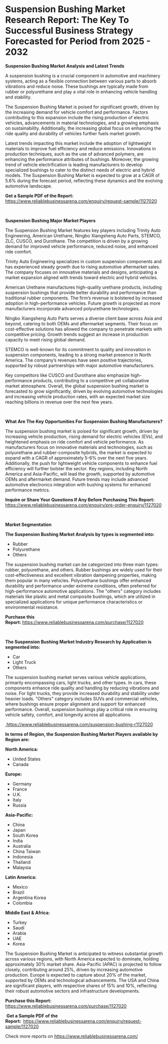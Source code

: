 <p><h1>Suspension Bushing Market Research Report: The Key To Successful Business Strategy Forecasted for Period from 2025 - 2032</h1></p><p><strong>Suspension Bushing Market Analysis and Latest Trends</strong></p>
<p><p>A suspension bushing is a crucial component in automotive and machinery systems, acting as a flexible connection between various parts to absorb vibrations and reduce noise. These bushings are typically made from rubber or polyurethane and play a vital role in enhancing vehicle handling and stability.</p><p>The Suspension Bushing Market is poised for significant growth, driven by the increasing demand for vehicle comfort and performance. Factors contributing to this expansion include the rising production of electric vehicles, advancements in material technologies, and a growing emphasis on sustainability. Additionally, the increasing global focus on enhancing the ride quality and durability of vehicles further fuels market growth.</p><p>Latest trends impacting this market include the adoption of lightweight materials to improve fuel efficiency and reduce emissions. Innovations in production techniques, such as the use of advanced polymers, are enhancing the performance attributes of bushings. Moreover, the growing trend of vehicle electrification is leading manufacturers to develop specialized bushings to cater to the distinct needs of electric and hybrid models. The Suspension Bushing Market is expected to grow at a CAGR of 5.6% during the forecast period, reflecting these dynamics and the evolving automotive landscape.</p></p>
<p><strong>Get a Sample PDF of the Report:&nbsp;</strong> <a href="https://www.reliablebusinessarena.com/enquiry/request-sample/1127020?utm_campaign=2868&utm_medium=2&utm_source=Github&utm_content=ia&utm_term=10042025&utm_id=suspension-bushing">https://www.reliablebusinessarena.com/enquiry/request-sample/1127020</a></p>
<p>&nbsp;</p>
<p><strong>Suspension Bushing Major Market Players</strong></p>
<p><p>The Suspension Bushing Market features key players including Trinity Auto Engineering, American Urethane, Ningbo Xiangsheng Auto Parts, STEMCO, ZLC, CUSCO, and Durothane. The competition is driven by a growing demand for improved vehicle performance, reduced noise, and enhanced ride comfort.</p><p>Trinity Auto Engineering specializes in custom suspension components and has experienced steady growth due to rising automotive aftermarket sales. The company focuses on innovative materials and designs, anticipating a market expansion aligned with trends toward electric and hybrid vehicles.</p><p>American Urethane manufactures high-quality urethane products, including suspension bushings that provide better durability and performance than traditional rubber components. The firm’s revenue is bolstered by increased adoption in high-performance vehicles. Future growth is projected as more manufacturers incorporate advanced polyurethane technologies.</p><p>Ningbo Xiangsheng Auto Parts serves a diverse client base across Asia and beyond, catering to both OEMs and aftermarket segments. Their focus on cost-effective solutions has allowed the company to penetrate markets with competitive pricing. Growth trends suggest an increase in production capacity to meet rising global demand.</p><p>STEMCO is well-known for its commitment to quality and innovation in suspension components, leading to a strong market presence in North America. The company’s revenues have seen positive trajectories, supported by robust partnerships with major automotive manufacturers.</p><p>Key competitors like CUSCO and Durothane also emphasize high-performance products, contributing to a competitive yet collaborative market atmosphere. Overall, the global suspension bushing market is forecasted to grow significantly, driven by evolving automotive technologies and increasing vehicle production rates, with an expected market size reaching billions in revenue over the next few years.</p></p>
<p>&nbsp;</p>
<p><strong>What Are The Key Opportunities For Suspension Bushing Manufacturers?</strong></p>
<p><p>The suspension bushing market is poised for significant growth, driven by increasing vehicle production, rising demand for electric vehicles (EVs), and heightened emphasis on ride comfort and vehicle performance. As manufacturers focus on innovative materials and technologies, such as polyurethane and rubber-composite hybrids, the market is expected to expand with a CAGR of approximately 5-6% over the next five years. Additionally, the push for lightweight vehicle components to enhance fuel efficiency will further bolster the sector. Key regions, including North America and Asia-Pacific, will lead the growth, supported by automotive OEMs and aftermarket demand. Future trends may include advanced automotive electronics integration with bushing systems for enhanced performance metrics.</p></p>
<p><strong>Inquire or Share Your Questions If Any Before Purchasing This Report:</strong> <a href="https://www.reliablebusinessarena.com/enquiry/pre-order-enquiry/1127020?utm_campaign=2868&utm_medium=2&utm_source=Github&utm_content=ia&utm_term=10042025&utm_id=suspension-bushing">https://www.reliablebusinessarena.com/enquiry/pre-order-enquiry/1127020</a></p>
<p>&nbsp;</p>
<p><strong>Market Segmentation</strong></p>
<p><strong>The Suspension Bushing Market Analysis by types is segmented into:</strong></p>
<p><ul><li>Rubber</li><li>Polyurethane</li><li>Others</li></ul></p>
<p><p>The suspension bushing market can be categorized into three main types: rubber, polyurethane, and others. Rubber bushings are widely used for their cost-effectiveness and excellent vibration dampening properties, making them popular in many vehicles. Polyurethane bushings offer enhanced durability and performance under extreme conditions, often preferred for high-performance automotive applications. The "others" category includes materials like plastic and metal composite bushings, which are utilized in specialized applications for unique performance characteristics or environmental resistance.</p></p>
<p><strong>Purchase this Report:&nbsp;</strong><a href="https://www.reliablebusinessarena.com/purchase/1127020?utm_campaign=2868&utm_medium=2&utm_source=Github&utm_content=ia&utm_term=10042025&utm_id=suspension-bushing">https://www.reliablebusinessarena.com/purchase/1127020</a></p>
<p>&nbsp;</p>
<p><strong>The Suspension Bushing Market Industry Research by Application is segmented into:</strong></p>
<p><ul><li>Car</li><li>Light Truck</li><li>Others</li></ul></p>
<p><p>The suspension bushing market serves various vehicle applications, primarily encompassing cars, light trucks, and other types. In cars, these components enhance ride quality and handling by reducing vibrations and noise. For light trucks, they provide increased durability and stability under heavier loads. "Others" category includes SUVs and commercial vehicles, where bushings ensure proper alignment and support for enhanced performance. Overall, suspension bushings play a critical role in ensuring vehicle safety, comfort, and longevity across all applications.</p></p>
<p><a href="https://www.reliablebusinessarena.com/suspension-bushing-r1127020?utm_campaign=2868&utm_medium=2&utm_source=Github&utm_content=ia&utm_term=10042025&utm_id=suspension-bushing">&nbsp;https://www.reliablebusinessarena.com/suspension-bushing-r1127020</a></p>
<p><strong>In terms of Region, the Suspension Bushing Market Players available by Region are:</strong></p>
<p>
    <p> <strong> North America: </strong>
        <ul>
            <li>United States</li>
            <li>Canada</li>
        </ul>
        </p> 
    <p> <strong> Europe: </strong>
        <ul>
            <li>Germany</li>
            <li>France</li>
            <li>U.K.</li>
            <li>Italy</li>
            <li>Russia</li>
        </ul>
        </p> 
    <p> <strong> Asia-Pacific: </strong>
        <ul>
            <li>China</li>
            <li>Japan</li>
            <li>South Korea</li>
            <li>India</li>
            <li>Australia</li>
            <li>China Taiwan</li>
            <li>Indonesia</li>
            <li>Thailand</li>
            <li>Malaysia</li>
        </ul>
        </p> 
    <p> <strong> Latin America: </strong>
        <ul>
            <li>Mexico</li>
            <li>Brazil</li>
            <li>Argentina Korea</li>
            <li>Colombia</li>
        </ul>
        </p> 
    <p> <strong> Middle East & Africa: </strong>
        <ul>
            <li>Turkey</li>
            <li>Saudi</li>
            <li>Arabia</li>
            <li>UAE</li>
            <li>Korea</li>
        </ul>
    </p>
    </p>
<p><p>The Suspension Bushing Market is anticipated to witness substantial growth across various regions, with North America expected to dominate, holding approximately 30% market share. Asia-Pacific (APAC) is projected to follow closely, contributing around 25%, driven by increasing automotive production. Europe is expected to capture about 20% of the market, supported by OEMs and technological advancements. The USA and China are significant players, with respective shares of 15% and 10%, reflecting their robust automotive sectors and infrastructure developments.</p></p>
<p><strong>Purchase this Report: </strong><a href="https://www.reliablebusinessarena.com/purchase/1127020?utm_campaign=2868&utm_medium=2&utm_source=Github&utm_content=ia&utm_term=10042025&utm_id=suspension-bushing">https://www.reliablebusinessarena.com/purchase/1127020</a></p>
<p>&nbsp;<strong>Get a Sample PDF of the Report:&nbsp;&nbsp;</strong><a href="https://www.reliablebusinessarena.com/enquiry/request-sample/1127020?utm_campaign=2868&utm_medium=2&utm_source=Github&utm_content=ia&utm_term=10042025&utm_id=suspension-bushing">https://www.reliablebusinessarena.com/enquiry/request-sample/1127020</a></p>
<p><strong></strong></p>
<p>Check more reports on <a href="https://www.reliablebusinessarena.com/?utm_campaign=2868&utm_medium=2&utm_source=Github&utm_content=ia&utm_term=10042025&utm_id=suspension-bushing">https://www.reliablebusinessarena.com/</a></p>